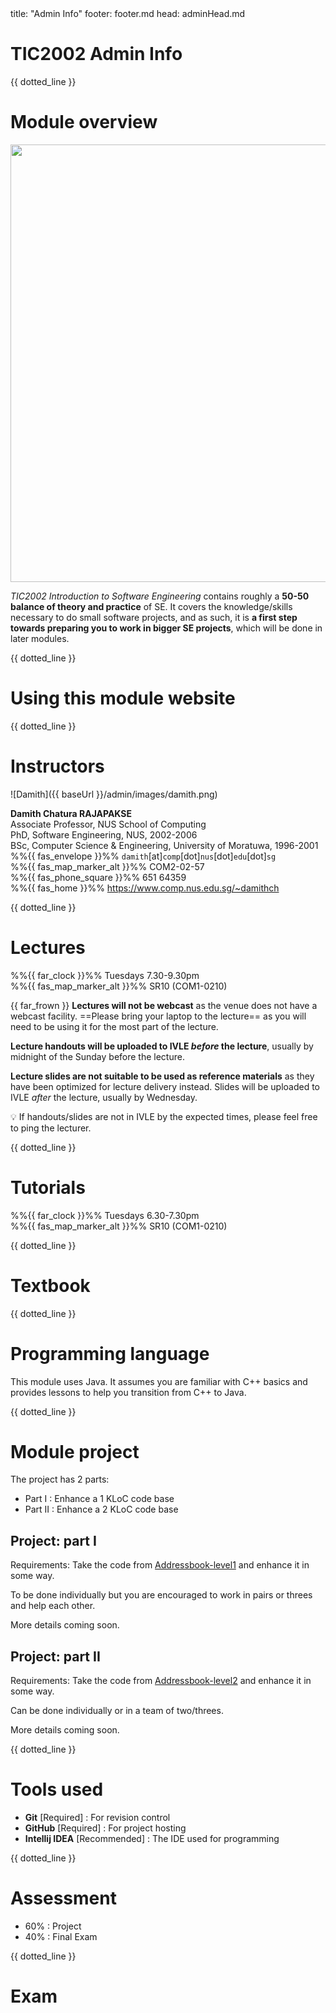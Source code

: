 <frontmatter>
title: "Admin Info"
footer: footer.md
head: adminHead.md
</frontmatter>


<include src="../common/header.md" />

<div class="website-content">

# **TIC2002 Admin Info**

{{ dotted_line }}

# Module overview
<div class="indented">

<img src="{{baseUrl}}/images/growingPlant.png" width="700">

_TIC2002 Introduction to Software Engineering_ contains roughly a **50-50 balance of theory and practice** of SE. It covers the knowledge/skills necessary to do small software projects, and as such, it is **a first step towards preparing you to work in bigger SE projects**, which will be done in later modules.
</div>

{{ dotted_line }}

# Using this module website

<div class="indented">
<include src="usingThisWebsite.md#main" />
</div>

{{ dotted_line }}

# Instructors
<div class="indented">

<div class="container">
  <div class="row">
    <div class="col-3">

![Damith]({{ baseUrl }}/admin/images/damith.png)
    </div>
    <div class="col">

**Damith Chatura RAJAPAKSE**<br>
Associate Professor, NUS School of Computing<br>
PhD, Software Engineering, NUS, 2002-2006<br>
BSc, Computer Science & Engineering, University of Moratuwa, 1996-2001<br>
%%{{ fas_envelope }}%% `damith`[at]`comp`[dot]`nus`[dot]`edu`[dot]`sg`<br>
%%{{ fas_map_marker_alt }}%% COM2-02-57<br>
%%{{ fas_phone_square }}%% 651 64359<br>
%%{{ fas_home }}%% https://www.comp.nus.edu.sg/~damithch
    </div>
  </div>
</div>

</div>

{{ dotted_line }}

# Lectures
<div class="indented">

%%{{ far_clock }}%% Tuesdays 7.30-9.30pm<br>
%%{{ fas_map_marker_alt }}%% SR10 (COM1-0210)<br>

{{ far_frown }} **Lectures will not be webcast** as the venue does not have a webcast facility. ==Please bring your laptop to the lecture== as you will need to be using it for the most part of the lecture.

**Lecture handouts will be uploaded to IVLE _before_ the lecture**, usually by midnight of the Sunday before the lecture.

**Lecture slides are not suitable to be used as reference materials** as they have been <tooltip content="i.e., heavy use of graphics and animations">optimized for lecture delivery</tooltip> instead. Slides will be uploaded to IVLE _after_ the lecture, usually by Wednesday.

<box>

 :bulb: If handouts/slides are not in IVLE by the expected times, please feel free to ping the lecturer.
</box>

</div>

{{ dotted_line }}

# Tutorials
<div class="indented">

%%{{ far_clock }}%% Tuesdays 6.30-7.30pm<br>
%%{{ fas_map_marker_alt }}%% SR10 (COM1-0210)<br>
</div>

{{ dotted_line }}

# Textbook
<div class="indented">

<include src="textbooks.md#main" />

</div>

{{ dotted_line }}

# Programming language
<div class="indented">

This module uses Java. It assumes you are familiar with C++ basics and provides lessons to help you transition from C++ to Java.

</div>

{{ dotted_line }}

# Module project
<div class="indented">

The project has 2 parts:
* Part I : Enhance a 1 KLoC code base
* Part II : Enhance a 2 KLoC code base

## Project: part I

Requirements: Take the code from [Addressbook-level1]({{module_org}}/addressbook-level1) and enhance it in some way.

To be done individually but you are encouraged to work in pairs or threes and help each other.

More details coming soon.

## Project: part II

Requirements: Take the code from [Addressbook-level2]({{module_org}}/addressbook-level2) and enhance it in some way.

Can be done individually or in a team of two/threes.

More details coming soon.

</div>

{{ dotted_line }}

# Tools used
<div class="indented">

* **Git** [Required] : For revision control
* **GitHub** [Required] : For project hosting
* **Intellij IDEA** [Recommended] : The IDE used for programming

</div>

{{ dotted_line }}

# Assessment
<div class="indented">

* 60% : Project
* 40% : Final Exam

</div>

{{ dotted_line }}

# Exam
<div class="indented">

<include src="exams.md#main" />

</div>


</div>